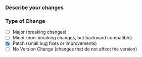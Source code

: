 ### Describe your changes


### Type of Change
<!-- Please select the type of change that applies to your pull request. -->
<!-- Note: The selected type of change will affect the semantic version of the app. -->
- [ ] Major (breaking changes)
- [ ] Minor (non-breaking changes, but backward compatible)
- [x] Patch (small bug fixes or improvements)
- [ ] No Version Change (changes that do not affect the version)